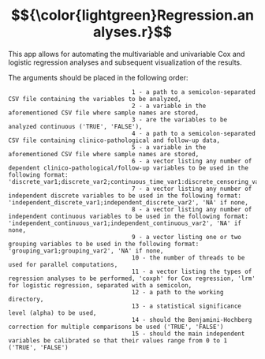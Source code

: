 # $${\color{lightgreen}Regression.analyses.r}$$

This app allows for automating the multivariable and univariable Cox and logistic regression analyses and subsequent visualization of the results.

The arguments should be placed in the following order:

                                       1 - a path to a semicolon-separated CSV file containing the variables to be analyzed,
                                       2 - a variable in the aforementioned CSV file where sample names are stored,
                                       3 - are the variables to be analyzed continuous ('TRUE', 'FALSE'),
                                       4 - a path to a semicolon-separated CSV file containing clinico-pathological and follow-up data,
                                       5 - a variable in the aforementioned CSV file where sample names are stored,
                                       6 - a vector listing any number of dependent clinico-pathological/follow-up variables to be used in the following format: 'discrete_var1;discrete_var2;continuous_time_var1:discrete_censoring_var1;continuous_time_var2:discrete_censoring_var2',
                                       7 - a vector listing any number of independent discrete variables to be used in the following format: 'independent_discrete_var1;independent_discrete_var2', 'NA' if none,
                                       8 - a vector listing any number of independent continuous variables to be used in the following format: 'independent_continuous_var1;independent_continuous_var2', 'NA' if none,
                                       9 - a vector listing one or two grouping variables to be used in the following format: 'grouping_var1;grouping_var2', 'NA' if none,
                                       10 - the number of threads to be used for parallel computations,
                                       11 - a vector listing the types of regression analyses to be performed, 'coxph' for Cox regression, 'lrm' for logistic regression, separated with a semicolon,
                                       12 - a path to the working directory,
                                       13 - a statistical significance level (alpha) to be used,
                                       14 - should the Benjamini-Hochberg correction for multiple comparisons be used ('TRUE', 'FALSE')
                                       15 - should the main independent variables be calibrated so that their values range from 0 to 1 ('TRUE', 'FALSE')
